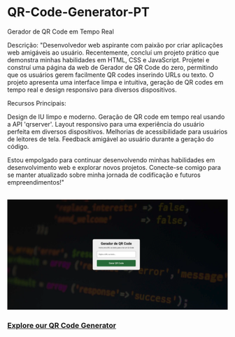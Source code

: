 # QR-Code-Generator-PT
 Gerador de QR Code em Tempo Real

Descrição:
"Desenvolvedor web aspirante com paixão por criar aplicações web amigáveis ao usuário. Recentemente, concluí um projeto prático que demonstra minhas habilidades em HTML, CSS e JavaScript. Projetei e construí uma página da web de Gerador de QR Code do zero, permitindo que os usuários gerem facilmente QR codes inserindo URLs ou texto. O projeto apresenta uma interface limpa e intuitiva, geração de QR codes em tempo real e design responsivo para diversos dispositivos.

Recursos Principais:

Design de IU limpo e moderno.
Geração de QR code em tempo real usando a API 'qrserver'.
Layout responsivo para uma experiência do usuário perfeita em diversos dispositivos.
Melhorias de acessibilidade para usuários de leitores de tela.
Feedback amigável ao usuário durante a geração do código.

Estou empolgado para continuar desenvolvendo minhas habilidades em desenvolvimento web e explorar novos projetos. Conecte-se comigo para se manter atualizado sobre minha jornada de codificação e futuros empreendimentos!"
<br>
<br>

<img src="./img/1.png">

<h3><a href="https://jcizidrosilva.github.io/QR-Code-Generator/" target="_blank">Explore our QR Code Generator</a></h3>


